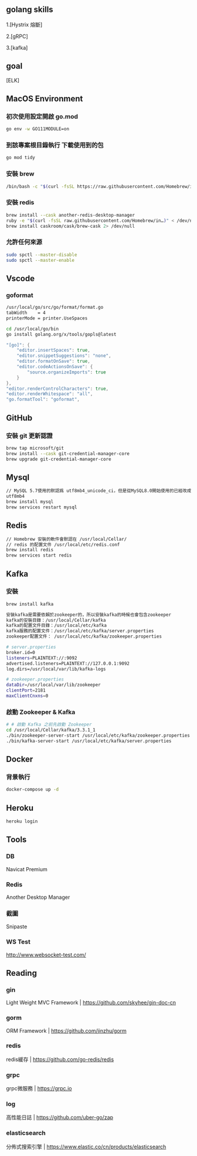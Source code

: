 ## golang skills
1.[Hystrix 熔斷]

2.[gRPC]

3.[kafka]

## goal
[ELK]

## MacOS Environment
### 初次使用設定開啟 go.mod
```sh
go env -w GO111MODULE=on
```

### 到該專案根目錄執行 下載使用到的包
```sh
go mod tidy
```

### 安裝 brew
```sh
/bin/bash -c "$(curl -fsSL https://raw.githubusercontent.com/Homebrew/install/master/install.sh)"
```

### 安裝 redis
```sh
brew install --cask another-redis-desktop-manager
ruby -e "$(curl -fsSL raw.githubusercontent.com/Homebrew/in…)" < /dev/null 2> /dev/null
brew install caskroom/cask/brew-cask 2> /dev/null
```

### 允許任何來源
```sh
sudo spctl --master-disable
sudo spctl --master-enable
```

## Vscode
### goformat
```sh
/usr/local/go/src/go/format/format.go
tabWidth    = 4
printerMode = printer.UseSpaces

cd /usr/local/go/bin
go install golang.org/x/tools/gopls@latest
```

```go
"[go]": {
    "editor.insertSpaces": true,
    "editor.snippetSuggestions": "none",
    "editor.formatOnSave": true,
    "editor.codeActionsOnSave": {
        "source.organizeImports": true
    }
},
"editor.renderControlCharacters": true,
"editor.renderWhitespace": "all",
"go.formatTool": "goformat",
```

## GitHub
### 安裝 git 更新認證
```sh
brew tap microsoft/git
brew install --cask git-credential-manager-core
brew upgrade git-credential-manager-core
```

## Mysql
```sh
// MySQL 5.7使用的默認爲 utf8mb4_unicode_ci，但是從MySQL8.0開始使用的已經改成 utf8mb4_0900_ai_ci
utf8mb4
brew install mysql
brew services restart mysql
```

## Redis
```sh
// Homebrew 安裝的軟件會默認在 /usr/local/Cellar/
// redis 的配置文件 /usr/local/etc/redis.conf
brew install redis
brew services start redis
```
## Kafka
### 安裝
```sh
brew install kafka

安裝kafka是需要依賴於zookeeper的，所以安裝kafka的時候也會包含zookeeper 
kafka的安裝目錄：/usr/local/Cellar/kafka 
kafka的配置文件目錄：/usr/local/etc/kafka 
kafka服務的配置文件：/usr/local/etc/kafka/server.properties 
zookeeper配置文件： /usr/local/etc/kafka/zookeeper.properties

# server.properties
broker.id=0
listeners=PLAINTEXT://:9092
advertised.listeners=PLAINTEXT://127.0.0.1:9092
log.dirs=/usr/local/var/lib/kafka-logs

# zookeeper.properties
dataDir=/usr/local/var/lib/zookeeper
clientPort=2181
maxClientCnxns=0
```

### 啟動 Zookeeper & Kafka
```sh
# # 啟動 Kafka 之前先啟動 Zookeeper
cd /usr/local/Cellar/kafka/3.3.1_1
./bin/zookeeper-server-start /usr/local/etc/kafka/zookeeper.properties
./bin/kafka-server-start /usr/local/etc/kafka/server.properties
```

## Docker
### 背景執行
```sh
docker-compose up -d
```

## Heroku
```sh
heroku login
```

## Tools
### DB
Navicat Premium

### Redis
Another Desktop Manager

### 截圖
Snipaste

### WS Test
http://www.websocket-test.com/

## Reading
### gin
Light Weight MVC Framework | https://github.com/skyhee/gin-doc-cn

### gorm
ORM Framework  | https://github.com/jinzhu/gorm

### redis
redis緩存 | https://github.com/go-redis/redis

### grpc
grpc微服務 | https://grpc.io

### log
高性能日誌 | https://github.com/uber-go/zap

### elasticsearch
分佈式搜索引擎 | https://www.elastic.co/cn/products/elasticsearch
